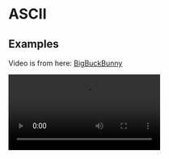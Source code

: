 # ASCII

## Examples

Video is from here: [BigBuckBunny](http://commondatastorage.googleapis.com/gtv-videos-bucket/sample/BigBuckBunny.mp4)

![example](./examples/ASCII_BigBuckBunny.mp4)
